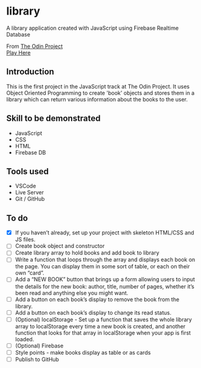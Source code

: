 # library
A library application created with JavaScript using Firebase Realtime Database


From [The Odin Project](https://www.theodinproject.com)  
[Play Here](https://jdelles.github.io/library/)

## Introduction
This is the first project in the JavaScript track at The Odin Project. It uses Object Oriented Programming to create 'book' objects and stores them in a library which can return various information about the books to the user. 

## Skill to be demonstrated
- JavaScript
- CSS
- HTML
- Firebase DB 

## Tools used
- VSCode
- Live Server
- Git / GitHub

## To do 
- [X] If you haven’t already, set up your project with skeleton HTML/CSS and JS files.
- [ ] Create book object and constructor
- [ ] Create library array to hold books and add book to library
- [ ] Write a function that loops through the array and displays each book on the page. You can display them in some sort of table, or each on their own “card”. 
- [ ] Add a “NEW BOOK” button that brings up a form allowing users to input the details for the new book: author, title, number of pages, whether it’s been read and anything else you might want.
- [ ] Add a button on each book’s display to remove the book from the library.
- [ ] Add a button on each book’s display to change its read status.
- [ ] (Optional) localStorage - Set up a function that saves the whole library array to localStorage every time a new book is created, and another function that looks for that array in localStorage when your app is first loaded. 
- [ ] (Optional) Firebase
- [ ] Style points - make books display as table or as cards 
- [ ] Publish to GitHub